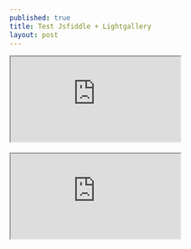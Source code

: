 ```yaml
---
published: true
title: Test Jsfiddle + Lightgallery
layout: post
---
```

<div class="intrinsic-container">
<iframe src="https://jsfiddle.net/qwzxc129/yfyr0j6m/embedded/result,html,js,css/dark/" allowfullscreen></iframe></div>
<br>
<div class="intrinsic-container">
<iframe src="https://codepen.io/qwzxc129/embed/kXjXkE/?height=530&theme-id=dark&default-tab=result&embed-version=2" allowfullscreen></iframe></div>
